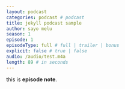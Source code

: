```yaml
---
layout: podcast
categories: podcast # podcast
title: jekyll podcast sample
author: sayo melu
season: 1
episode: 1
episodeType: full # full | trailer | bonus
explicit: false # true | false
audio: /audio/test.m4a
length: 89 # in seconds
---
```


this is **episode note**.
